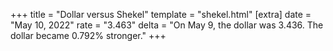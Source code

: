 +++
title = "Dollar versus Shekel"
template = "shekel.html"
[extra]
date = "May 10, 2022"
rate = "3.463"
delta = "On May  9, the dollar was 3.436. The dollar became 0.792% stronger."
+++
